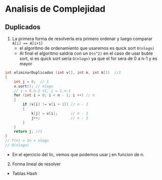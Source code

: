 # Analisis de Complejidad
## Duplicados
1. La primera forma de resolverla era primero ordenar y luego comparar `A[i] == A[i+1]`
    - el algoritmo de ordenamiento que usaremos es quick sort `O(nlogn)`
    - Al final el algoritmo saldria con un `O(n^2)` en el caso de usar buble sort, si es quick sort seria `O(nlogn)` ya que el for sera de 0 a n-1 y es mayor 
```c
int eliminarDuplicados (int v[], int n, int k[])  //1
{
    int j = 0;  // 1
    v.sort(); // nlogn
    // i = 0,n-2 +1, i = 1,n-1
    for (int i = 0; i < n - 1; i ++) // n
    {   
        if (v[i] != v[i + 1]) // n - 1
        { 
            k[j] = v[i];      // n - 1
            j++;              // n - 1  
        }
    }
    return j; //1
}
// T(n) = 3n + nlogn
// O(nlogn)
```
- En el ejercicio del lic, vemos que podemos usar j en funcion de n.
2. Forma lineal de resolver
- Tablas Hash



